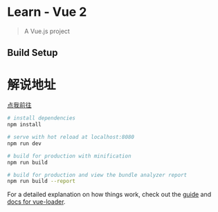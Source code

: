 # Learn - Vue 2

> A Vue.js project

## Build Setup

# 解说地址
[点我前往](https://blog.capricediary.com/default/122.html)

``` bash
# install dependencies
npm install

# serve with hot reload at localhost:8080
npm run dev

# build for production with minification
npm run build

# build for production and view the bundle analyzer report
npm run build --report
```

For a detailed explanation on how things work, check out the [guide](http://vuejs-templates.github.io/webpack/) and [docs for vue-loader](http://vuejs.github.io/vue-loader).
